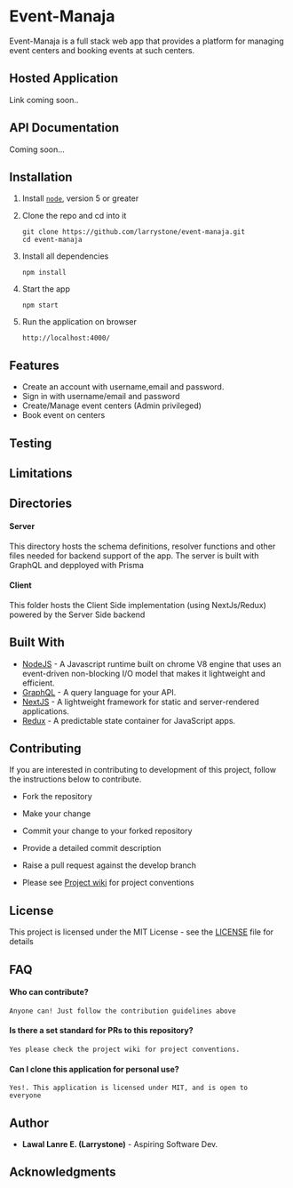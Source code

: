 # Event-Manaja
Event-Manaja is a full stack web app that provides a platform for managing event centers and booking events at such centers.

## Hosted Application
Link coming soon..

## API Documentation
<!-- Click [here](https://more-recipe.herokuapp.com/api-docs) to view our detailed API documentation  -->
Coming soon...

## Installation 
1. Install [`node`](https://nodejs.org/en/download/), version 5 or greater

2. Clone the repo and cd into it

    ```
    git clone https://github.com/larrystone/event-manaja.git
    cd event-manaja
    ```

4. Install all dependencies

    ```
    npm install
    ```

5. Start the app

    ```
    npm start
    ```

8. Run the application on browser

    ```
    http://localhost:4000/
    ```    
## Features

- Create an account with username,email and password.
- Sign in with username/email and password
- Create/Manage event centers (Admin privileged)
- Book event on centers

## Testing

<!-- The app uses: 
`Chai` and `Chai-Http` for backend testing, 
`Enzyme` and `Jest` for frontend testing

- `npm run test:server` - for backend testing
- `npm run test:client` - for client testing
- `npm run test:coverage` - for client and server side test 
(with coverage)
- `npm run e2e:setup`, start the server and `npm run e2e:test` - for end to end testing -->

## Limitations
<!-- - Users can only access full application features when they are logged in
- Users can neither edit nor remove reviews they post on recipe
- Password reset feature is currently not available on the app
- Users cannot deactivate their accounts
- Users will have to obtain a new token every 24 hours -->


## Directories

#### Server
This directory hosts the schema definitions, resolver functions and other files needed for backend support of the app. The server is built with GraphQL and depployed with Prisma

#### Client
This folder hosts the Client Side implementation (using NextJs/Redux) powered by the Server Side backend

## Built With
* [NodeJS](https://nodejs.org/en/) - A Javascript runtime built on chrome V8 engine that uses an event-driven non-blocking I/O model that makes it lightweight and efficient.
* [GraphQL](https://graphql.org/) - A query language for your API.
* [NextJS](https://nextjs.org/) - A lightweight framework for static and server-rendered applications.
* [Redux](http://redux.js.org/) - A predictable state container for JavaScript apps.

## Contributing
If you are interested in contributing to development of this project, follow the instructions below to contribute.

* Fork the repository

* Make your change

* Commit your change to your forked repository

* Provide a detailed commit description

* Raise a pull request against the develop branch

* Please see [Project wiki](https://github.com/larrystone/event-manaja/wiki) for project conventions

## License

This project is licensed under the MIT License - see the [LICENSE](LICENSE) file for details

## FAQ

#### Who can contribute?

    Anyone can! Just follow the contribution guidelines above
    
#### Is there a set standard for PRs to this repository?

    Yes please check the project wiki for project conventions.
    
#### Can I clone this application for personal use?

    Yes!. This application is licensed under MIT, and is open to
    everyone

## Author

* **Lawal Lanre E. (Larrystone)** - Aspiring Software Dev.

## Acknowledgments

<!-- * Google Material Icons
* Materialise CSS
* Jquery
* Google Graph API
* ReactJS
* ReduxJS
* Semantic UI React Library
* React Google Charts Library
* Cloudinary -->
